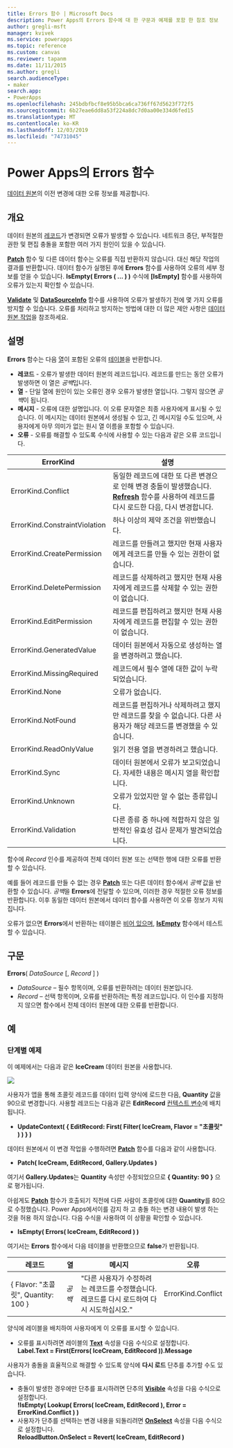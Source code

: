 ```yaml
---
title: Errors 함수 | Microsoft Docs
description: Power Apps의 Errors 함수에 대 한 구문과 예제를 포함 한 참조 정보
author: gregli-msft
manager: kvivek
ms.service: powerapps
ms.topic: reference
ms.custom: canvas
ms.reviewer: tapanm
ms.date: 11/11/2015
ms.author: gregli
search.audienceType:
- maker
search.app:
- PowerApps
ms.openlocfilehash: 245bdbfbcf8e95b5bca6ca736ff67d5623f772f5
ms.sourcegitcommit: 6b27eae6dd8a53f224a8dc7d0aa00e334d6fed15
ms.translationtype: MT
ms.contentlocale: ko-KR
ms.lasthandoff: 12/03/2019
ms.locfileid: "74731045"
---
```

# <a name="errors-function-in-power-apps"></a>Power Apps의 Errors 함수
[데이터 원본](../working-with-data-sources.md)의 이전 변경에 대한 오류 정보를 제공합니다.

## <a name="overview"></a>개요
데이터 원본의 [레코드](../working-with-tables.md#records)가 변경되면 오류가 발생할 수 있습니다.  네트워크 중단, 부적절한 권한 및 편집 충돌을 포함한 여러 가지 원인이 있을 수 있습니다.  

**[Patch](function-patch.md)** 함수 및 다른 데이터 함수는 오류를 직접 반환하지 않습니다. 대신 해당 작업의 결과를 반환합니다. 데이터 함수가 실행된 후에 **Errors** 함수를 사용하여 오류의 세부 정보를 얻을 수 있습니다.  **IsEmpty( Errors ( ... ) )** 수식에 **[IsEmpty]** 함수를 사용하여 오류가 있는지 확인할 수 있습니다.

**[Validate](function-validate.md)** 및 **[DataSourceInfo](function-datasourceinfo.md)** 함수를 사용하여 오류가 발생하기 전에 몇 가지 오류를 방지할 수 있습니다.  오류를 처리하고 방지하는 방법에 대한 더 많은 제안 사항은 [데이터 원본 작업](../working-with-data-sources.md)을 참조하세요.

## <a name="description"></a>설명
**Errors** 함수는 다음 [열](../working-with-tables.md#columns)이 포함된 오류의 [테이블](../working-with-tables.md)을 반환합니다.

* **레코드** -  오류가 발생한 데이터 원본의 레코드입니다.  레코드를 만드는 동안 오류가 발생하면 이 열은 *공백*입니다.
* **열** -  단일 열에 원인이 있는 오류인 경우 오류가 발생한 열입니다. 그렇지 않으면 *공백*이 됩니다.
* **메시지** -  오류에 대한 설명입니다.  이 오류 문자열은 최종 사용자에게 표시될 수 있습니다.  이 메시지는 데이터 원본에서 생성될 수 있고, 긴 메시지일 수도 있으며, 사용자에게 아무 의미가 없는 원시 열 이름을 포함할 수 있습니다.
* **오류** -  오류를 해결할 수 있도록 수식에 사용할 수 있는 다음과 같은 오류 코드입니다.

| ErrorKind | 설명 |
| --- | --- |
| ErrorKind.Conflict |동일한 레코드에 대한 또 다른 변경으로 인해 변경 충돌이 발생했습니다.  **[Refresh](function-refresh.md)** 함수를 사용하여 레코드를 다시 로드한 다음, 다시 변경합니다. |
| ErrorKind.ConstraintViolation |하나 이상의 제약 조건을 위반했습니다. |
| ErrorKind.CreatePermission |레코드를 만들려고 했지만 현재 사용자에게 레코드를 만들 수 있는 권한이 없습니다. |
| ErrorKind.DeletePermission |레코드를 삭제하려고 했지만 현재 사용자에게 레코드를 삭제할 수 있는 권한이 없습니다. |
| ErrorKind.EditPermission |레코드를 편집하려고 했지만 현재 사용자에게 레코드를 편집할 수 있는 권한이 없습니다. |
| ErrorKind.GeneratedValue |데이터 원본에서 자동으로 생성하는 열을 변경하려고 했습니다. |
| ErrorKind.MissingRequired |레코드에서 필수 열에 대한 값이 누락되었습니다. |
| ErrorKind.None |오류가 없습니다. |
| ErrorKind.NotFound |레코드를 편집하거나 삭제하려고 했지만 레코드를 찾을 수 없습니다.  다른 사용자가 해당 레코드를 변경했을 수 있습니다. |
| ErrorKind.ReadOnlyValue |읽기 전용 열을 변경하려고 했습니다. |
| ErrorKind.Sync |데이터 원본에서 오류가 보고되었습니다.  자세한 내용은 메시지 열을 확인합니다. |
| ErrorKind.Unknown |오류가 있었지만 알 수 없는 종류입니다. |
| ErrorKind.Validation |다른 종류 중 하나에 적합하지 않은 일반적인 유효성 검사 문제가 발견되었습니다. |

함수에 *Record* 인수를 제공하여 전체 데이터 원본 또는 선택한 행에 대한 오류를 반환할 수 있습니다.  

예를 들어 레코드를 만들 수 없는 경우 **[Patch](function-patch.md)** 또는 다른 데이터 함수에서 *공백* 값을 반환할 수 있습니다. *공백*을 **Errors**에 전달할 수 있으며, 이러한 경우 적절한 오류 정보를 반환합니다.  이후 동일한 데이터 원본에서 데이터 함수를 사용하면 이 오류 정보가 지워집니다.

오류가 없으면 **Errors**에서 반환하는 테이블은 [비어 있으며](function-isblank-isempty.md), **[IsEmpty](function-isblank-isempty.md)** 함수에서 테스트할 수 있습니다.

## <a name="syntax"></a>구문
**Errors**( *DataSource* [, *Record* ] )

* *DataSource* – 필수 항목이며, 오류를 반환하려는 데이터 원본입니다.
* *Record* – 선택 항목이며,  오류를 반환하려는 특정 레코드입니다. 이 인수를 지정하지 않으면 함수에서 전체 데이터 원본에 대한 오류를 반환합니다.

## <a name="examples"></a>예
### <a name="step-by-step"></a>단계별 예제
이 예제에서는 다음과 같은 **IceCream** 데이터 원본을 사용합니다.

![](media/function-errors/icecream.png)

사용자가 앱을 통해 초콜릿 레코드를 데이터 입력 양식에 로드한 다음, **Quantity** 값을 90으로 변경합니다.  사용할 레코드는 다음과 같은 **EditRecord** [컨텍스트 변수](../working-with-variables.md#use-a-context-variable)에 배치됩니다.

* **UpdateContext( { EditRecord: First( Filter( IceCream, Flavor = "초콜릿" ) ) } )**

데이터 원본에서 이 변경 작업을 수행하려면 **[Patch](function-patch.md)** 함수를 다음과 같이 사용합니다.

* **Patch( IceCream, EditRecord, Gallery.Updates )**

여기서 **Gallery.Updates**는 **Quantity** 속성만 수정되었으므로 **{ Quantity: 90 }** 으로 평가됩니다.

아쉽게도 **[Patch](function-patch.md)** 함수가 호출되기 직전에 다른 사람이 초콜릿에 대한 **Quantity**를 80으로 수정했습니다.  Power Apps에서이를 감지 하 고 충돌 하는 변경 내용이 발생 하는 것을 허용 하지 않습니다.  다음 수식을 사용하여 이 상황을 확인할 수 있습니다.

* **IsEmpty( Errors( IceCream, EditRecord ) )**

여기서는 **Errors** 함수에서 다음 테이블을 반환했으므로 **false**가 반환됩니다.

| 레코드 | 열 | 메시지 | 오류 |
| --- | --- | --- | --- |
| { Flavor: "초콜릿", Quantity: 100 } |*공백* |"다른 사용자가 수정하려는 레코드를 수정했습니다. 레코드를 다시 로드하여 다시 시도하십시오." |ErrorKind.Conflict |

양식에 레이블을 배치하여 사용자에게 이 오류를 표시할 수 있습니다.

* 오류를 표시하려면 레이블의 **[Text](../controls/properties-core.md)** 속성을 다음 수식으로 설정합니다.<br>
  **Label.Text = First(Errors( IceCream, EditRecord )).Message**

사용자가 충돌을 효율적으로 해결할 수 있도록 양식에 **다시 로드** 단추를 추가할 수도 있습니다.

* 충돌이 발생한 경우에만 단추를 표시하려면 단추의 **[Visible](../controls/properties-core.md)** 속성을 다음 수식으로 설정합니다.<br>
    **!IsEmpty( Lookup( Errors( IceCream, EditRecord ), Error = ErrorKind.Conflict ) )**
* 사용자가 단추를 선택하는 변경 내용을 되돌리려면 **[OnSelect](../controls/properties-core.md)** 속성을 다음 수식으로 설정합니다.<br>
    **ReloadButton.OnSelect = Revert( IceCream, EditRecord )**

